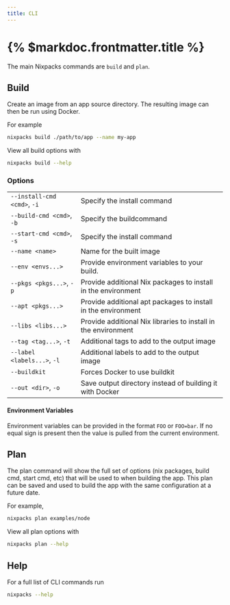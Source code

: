 ```yaml
---
title: CLI
---
```


# {% $markdoc.frontmatter.title %}

The main Nixpacks commands are `build` and `plan`.

## Build

Create an image from an app source directory. The resulting image can then be run using Docker.

For example

```sh
nixpacks build ./path/to/app --name my-app
```

View all build options with

```sh
nixpacks build --help
```

### Options

|                             |                                                                |
| :-------------------------- | :------------------------------------------------------------- |
| `--install-cmd <cmd>`, `-i` | Specify the install command                                    |
| `--build-cmd <cmd>`, `-b`   | Specify the buildcommand                                       |
| `--start-cmd <cmd>`, `-s`   | Specify the install command                                    |
| `--name <name>`             | Name for the built image                                       |
| `--env <envs...>`           | Provide environment variables to your build.                   |
| `--pkgs <pkgs...>`, `-p`    | Provide additional Nix packages to install in the environment  |
| `--apt <pkgs...>`           | Provide additional apt packages to install in the environment  |
| `--libs <libs...>`          | Provide additional Nix libraries to install in the environment |
| `--tag <tag...>`, `-t`      | Additional tags to add to the output image                     |
| `--label <labels...>`, `-l` | Additional labels to add to the output image                   |
| `--buildkit`                | Forces Docker to use buildkit                                  |
| `--out <dir>`, `-o`         | Save output directory instead of building it with Docker       |

#### Environment Variables

Environment variables can be provided in the format `FOO` or `FOO=bar`. If no equal sign is present then the value is pulled from the current environment.

## Plan

The plan command will show the full set of options (nix packages, build cmd, start cmd, etc) that will be used to when building the app. This plan can be saved and used to build the app with the same configuration at a future date.

For example,

```sh
nixpacks plan examples/node
```

View all plan options with

```sh
nixpacks plan --help
```

## Help

For a full list of CLI commands run

```sh
nixpacks --help
```
